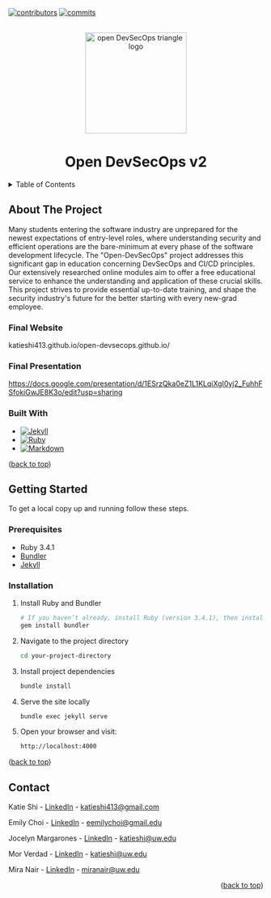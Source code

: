 <!-- PROJECT SHIELDS -->
[![contributors][contributors-shield]][contributors-url]
[![commits][commits-shield]][commits-url]

<!-- PROJECT LOGO --> 
<br />
<div align="center">
  <a href=“katieshi413.github.io/open-devsecops.github.io/”> 
    <img src="assets/images/opendevsecops-transparent.png" alt="open DevSecOps triangle logo" width="200" height="200">
  </a>
  <h1 align="center">Open DevSecOps v2</h1>
</div>

<!-- TABLE OF CONTENTS -->
<details>
  <summary>Table of Contents</summary>
  <ol>
    <li>
      <a href="#about-the-project">About The Project</a>
      <ul>
        <li><a href="#built-with">Built With</a></li>
      </ul>
    </li>
    <li>
      <a href="#getting-started">Getting Started</a>
      <ul>
        <li><a href="#prerequisites">Prerequisites</a></li>
        <li><a href="#installation">Installation</a></li>
      </ul>
    </li>
    <li><a href="#contact">Contact</a></li>
  </ol>
</details>

<!-- ABOUT THE PROJECT -->

## About The Project

Many students entering the software industry are unprepared for the newest expectations of entry-level roles, where understanding security and efficient operations are the bare-minimum at every phase of the software development lifecycle. The "Open-DevSecOps" project addresses this significant gap in education concerning DevSecOps and CI/CD principles. Our extensively researched online modules aim to offer a free educational service to enhance the understanding and application of these crucial skills. This project strives to provide essential up-to-date training, and shape the security industry's future for the better starting with every new-grad employee. 

### Final Website

katieshi413.github.io/open-devsecops.github.io/

### Final Presentation

https://docs.google.com/presentation/d/1ESrzQka0eZ1L1KLqiXgI0yj2_FuhhFSfokiGwJE8K3o/edit?usp=sharing

### Built With

* [![Jekyll][Jekyll]][Jekyll-url]
* [![Ruby][Ruby]][Ruby-url]
* [![Markdown][Markdown]][Markdown-url]


<p align=“right”>(<a href=“#readme-top”>back to top</a>)</p>

<!-- GETTING STARTED -->

## Getting Started

 To get a local copy up and running follow these steps.

### Prerequisites
-   Ruby 3.4.1
-   [Bundler](https://bundler.io/)
-   [Jekyll](https://jekyllrb.com/) 

### Installation

1.  Install Ruby and Bundler
    
    ```sh
    # If you haven’t already, install Ruby (version 3.4.1), then install Bundler:
    gem install bundler
    ```
    
2.  Navigate to the project directory
    
    ```sh
    cd your-project-directory
    ```

3.  Install project dependencies
    
    ```sh
    bundle install
    ```

4.  Serve the site locally
    
    ```sh
    bundle exec jekyll serve
    ```
5.  Open your browser and visit:
    
    ```sh
    http://localhost:4000
    ```

<p align=“right”>(<a href=“#readme-top”>back to top</a>)</p>

<!-- CONTACT -->
## Contact

<p>Katie Shi - <a href="https://www.linkedin.com/in/katie-shi-ab4973185/">LinkedIn</a> - <a href= "mailto: katieshi413@gmail.com"> katieshi413@gmail.com </a></p>
<p>Emily Choi - <a href="https://www.linkedin.com/in/emily-choii/">LinkedIn</a> - <a href= "mailto: eemilychoi@gmail.kcom"> eemilychoi@gmail.edu </a></p>
<p>Jocelyn Margarones - <a href="https://www.linkedin.com/in/jocelyn-margarones-666770236/">LinkedIn</a> - <a href= "mailto: katieshi@uw.edu"> katieshi@uw.edu </a></p>
<p>Mor Verdad - <a href="https://www.linkedin.com/in/mor-vered-470a36257/">LinkedIn</a> - <a href= "mailto: katieshi@uw.edu"> katieshi@uw.edu </a></p>
<p>Mira Nair - <a href="https://www.linkedin.com/in/miranair/">LinkedIn</a> - <a href= "mailto: miranair@uw.edu"> miranair@uw.edu </a></p>

<p align="right">(<a href="#readme-top">back to top</a>)</p>

<!-- MARKDOWN LINKS & IMAGES -->
[contributors-shield]: https://img.shields.io/github/contributors/katieshi413/open-devsecops.github.io?style=for-the-badge&color=rgb(68%2C%20204%2C%2017)
[contributors-url]: https://github.com/katieshi413/open-devsecops.github.io/graphs/contributors
[commits-shield]: https://img.shields.io/github/commit-activity/t/katieshi413/open-devsecops.github.io?style=for-the-badge
[commits-url]: https://github.com/katieshi413/open-devsecops.github.io/commits/main/
[Jekyll]: https://img.shields.io/static/v1?style=for-the-badge&message=Jekyll&color=CC0000&logo=Jekyll&logoColor=FFFFFF&label=
[Jekyll-url]: https://jekyllrb.com/
[Ruby]: https://img.shields.io/badge/Ruby-CC342D?logo=Ruby&logoColor=white
[Ruby-url]: https://www.ruby-lang.org/en/
[Markdown]: https://img.shields.io/badge/markdown-%23000000.svg?style=for-the-badge&logo=markdown&logoColor=white
[Markdown-url]: https://www.markdownguide.org/

